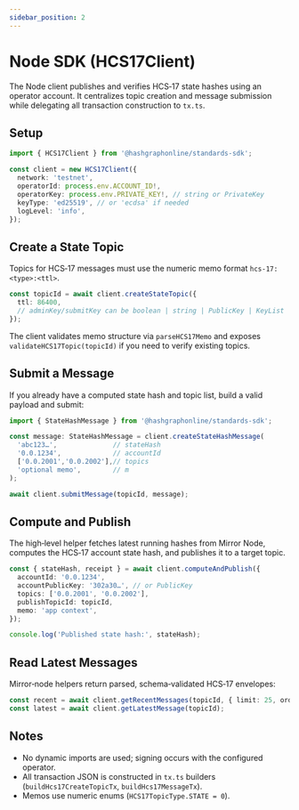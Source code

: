 ```yaml
---
sidebar_position: 2
---
```


# Node SDK (HCS17Client)

The Node client publishes and verifies HCS‑17 state hashes using an operator account. It centralizes topic creation and message submission while delegating all transaction construction to `tx.ts`.

## Setup

```ts
import { HCS17Client } from '@hashgraphonline/standards-sdk';

const client = new HCS17Client({
  network: 'testnet',
  operatorId: process.env.ACCOUNT_ID!,
  operatorKey: process.env.PRIVATE_KEY!, // string or PrivateKey
  keyType: 'ed25519', // or 'ecdsa' if needed
  logLevel: 'info',
});
```

## Create a State Topic

Topics for HCS‑17 messages must use the numeric memo format `hcs-17:<type>:<ttl>`.

```ts
const topicId = await client.createStateTopic({
  ttl: 86400,
  // adminKey/submitKey can be boolean | string | PublicKey | KeyList
});
```

The client validates memo structure via `parseHCS17Memo` and exposes `validateHCS17Topic(topicId)` if you need to verify existing topics.

## Submit a Message

If you already have a computed state hash and topic list, build a valid payload and submit:

```ts
import { StateHashMessage } from '@hashgraphonline/standards-sdk';

const message: StateHashMessage = client.createStateHashMessage(
  'abc123…',              // stateHash
  '0.0.1234',             // accountId
  ['0.0.2001','0.0.2002'],// topics
  'optional memo',        // m
);

await client.submitMessage(topicId, message);
```

## Compute and Publish

The high‑level helper fetches latest running hashes from Mirror Node, computes the HCS‑17 account state hash, and publishes it to a target topic.

```ts
const { stateHash, receipt } = await client.computeAndPublish({
  accountId: '0.0.1234',
  accountPublicKey: '302a30…', // or PublicKey
  topics: ['0.0.2001', '0.0.2002'],
  publishTopicId: topicId,
  memo: 'app context',
});

console.log('Published state hash:', stateHash);
```

## Read Latest Messages

Mirror‑node helpers return parsed, schema‑validated HCS‑17 envelopes:

```ts
const recent = await client.getRecentMessages(topicId, { limit: 25, order: 'desc' });
const latest = await client.getLatestMessage(topicId);
```

## Notes

- No dynamic imports are used; signing occurs with the configured operator.
- All transaction JSON is constructed in `tx.ts` builders (`buildHcs17CreateTopicTx`, `buildHcs17MessageTx`).
- Memos use numeric enums (`HCS17TopicType.STATE = 0`).


